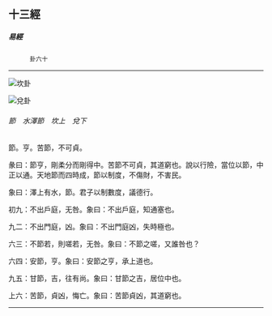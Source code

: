 

## 十三經

##### 易經
　　　`卦六十`

* * *

![坎卦](../../imgs/a004.gif)

![兌卦](../../imgs/a007.gif)

###### 節　水澤節　坎上　兌下

節。亨。苦節，不可貞。

彖曰：節亨，剛柔分而剛得中。苦節不可貞，其道窮也。說以行險，當位以節，中正以通。天地節而四時成，節以制度，不傷財，不害民。

象曰：澤上有水，節。君子以制數度，議德行。

初九：不出戶庭，无咎。象曰：不出戶庭，知通塞也。

九二：不出門庭，凶。象曰：不出門庭凶，失時極也。

六三：不節若，則嗟若，无咎。象曰：不節之嗟，又誰咎也？

六四：安節，亨。象曰：安節之亨，承上道也。

九五：甘節，吉，往有尚。象曰：甘節之吉，居位中也。

上六：苦節，貞凶，悔亡。象曰：苦節貞凶，其道窮也。

* * *

